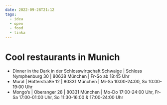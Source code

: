 ```yaml
---
date: 2022-09-28T21:12
tags:
  - idea
  - open
  - food
  - tinka
---
```


# Cool restaurants in Munich

- Dinner in the Dark in der Schlosswirtschaft Schwaige | Schloss Nymphenburg 30 | 80638 München | Fr-So ab 18:45 Uhr
- Mural | Hotterstraße 12 | 80331 München | Mi-Sa 10:00-24:00, So 10:00-19:00 Uhr
- Mongo’s | Oberanger 28 | 80331 München | Mo-Do 17:00-24:00 Uhr, Fr-Sa 17:00-01:00 Uhr, So 11:30-16:00 & 17:00-24:00 Uhr
